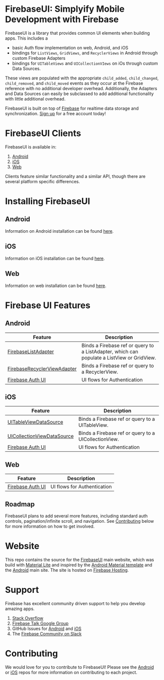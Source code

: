 FirebaseUI: Simplyify Mobile Development with Firebase
======================================================

FirebaseUI is a library that provides common UI elements when building apps. This includes a 
* basic Auth flow implementation on web, Android, and iOS
* bindings for `ListViews`, `GridViews`, and `RecyclerViews` in Android through custom Firebase Adapters
* bindings for `UITableViews` and `UICollectionVIews` on iOs through custom Data Sources.

These views are populated with the appropriate `child_added`, `child_changed`, `child_removed`, and `child_moved` events as they occur at the Firebase reference with no additional developer overhead. Additionally, the Adapters and Data Sources can easily be subclassed to add additional functionality  with little additional overhead.

FirebaseUI is built on top of [Firebase](https://www.firebase.com/?utm_source=firebaseui) for realtime data storage and synchronization. [Sign up](https://www.firebase.com/signup?utm_source=firebaseui) for a free account today!

# FirebaseUI Clients
FirebaseUI is available in:
  1. [Android](https://github.com/firebase/FirebaseUI-Android)
  1. [iOS](https://github.com/firebase/FirebaseUI-iOS)
  1. [Web](https://github.com/firebase/firebaseui-web)

Clients feature similar functionality and a similar API, though there are several platform specific differences.

# Installing FirebaseUI
## Android

Information on Android installation can be found [here](https://github.com/firebase/FirebaseUI-Android#installation).

## iOS

Information on iOS installation can be found [here](https://github.com/firebase/FirebaseUI-iOS#installing-firebaseui-for-ios).

## Web

Information on web installation can be found [here](https://github.com/firebase/firebaseui-web#user-content-installation).

# Firebase UI Features

## Android

Feature  | Description
------------- | -------------
[FirebaseListAdapter](https://firebaseui.com/docs/android/index.html)  | Binds a Firebase ref or query to a ListAdapter, which can populate a ListView or GridView.
[FirebaseRecyclerViewAdapter](https://firebaseui.com/docs/android/index.html) | Binds a Firebase ref or query to a RecyclerView.
[Firebase Auth UI](https://github.com/firebase/FirebaseUI-Android/tree/master/auth) | UI flows for Authentication

## iOS

Feature  | Description
------------- | -------------
[UITableViewDataSource](https://firebaseui.com/docs/ios/Classes/FirebaseTableViewDataSource.html)  | Binds a Firebase ref or query to a UITableView.
[UICollectionViewDataSource](https://firebaseui.com/docs/ios/Classes/FirebaseCollectionViewDataSource.html) | Binds a Firebase ref or query to a UICollectionView.
[Firebase Auth UI](https://github.com/firebase/FirebaseUI-iOS/tree/master/FirebaseAuthUI) | UI flows for Authentication

## Web
Feature  | Description
------------- | -------------
[Firebase Auth UI](https://github.com/firebase/firebaseui-web) | UI flows for Authentication


## Roadmap
FirebaseUI plans to add several more features, including standard auth controls, pagination/infinite scroll, and navigation. See [Contributing](https://github.com/firebase/FirebaseUI#contributing) below for more information on how to get involved.

# Website
This repo contains the source for the [FirebaseUI](https://firebaseui.firebaseapp.com) main website, which was build with [Material Lite](https://www.getmdl.io) and inspired by the [Android Material template](http://www.getmdl.io/templates/android-dot-com/index.html) and the [Android](https://www.android.com) main site. The site is hosted on [Firebase Hosting](https://www.firebase.com/hosting.html?utm_source=firebaseui).

# Support
Firebase has excellent community driven support to help you develop amazing apps.
  1. [Stack Overflow](http://stackoverflow.com/questions/tagged/firebase)
  1. [Firebase Talk Google Group](https://groups.google.com/forum/#!forum/firebase-talk)
  1. GitHub Issues for [Android](https://github.com/firebase/FirebaseUI-Android/issues) and [iOS](https://github.com/firebase/FirebaseUI-iOS/issues)
  1. The [Firebase Community on Slack](http://firebase-community.appspot.com/)

# Contributing
We would love for you to contribute to FirebaseUI! Please see the [Android](https://github.com/firebase/FirebaseUI-Android#contributing-a-patch) or [iOS](https://github.com/firebase/FirebaseUI-iOS#contributing-to-firebaseui) repos for more information on contributing to each project.
